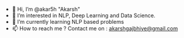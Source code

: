 - 👋 Hi, I’m @akar5h "Akarsh" 
- 👀 I’m interested in NLP, Deep Learning and Data Science. 
- 🌱 I’m currently learning NLP based problems
- 📫 How to reach me ? Contact me on : akarshgajbhiye@gmail.com

<!---
akar5h/akar5h is a ✨ special ✨ repository because its `README.md` (this file) appears on your GitHub profile.
You can click the Preview link to take a look at your changes.
--->

